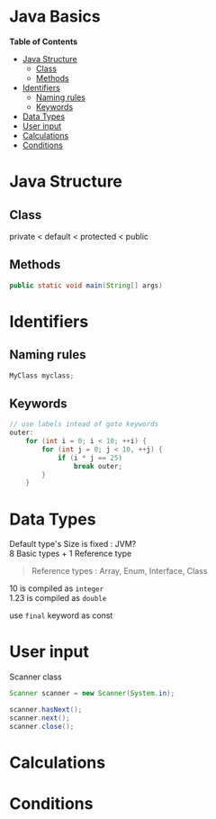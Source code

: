 Java Basics  <!-- omit in toc -->
===

**Table of Contents**
- [Java Structure](#java-structure)
  - [Class](#class)
  - [Methods](#methods)
- [Identifiers](#identifiers)
  - [Naming rules](#naming-rules)
  - [Keywords](#keywords)
- [Data Types](#data-types)
- [User input](#user-input)
- [Calculations](#calculations)
- [Conditions](#conditions)


# Java Structure
## Class
private < default < protected < public

## Methods
```java
public static void main(String[] args)
```

# Identifiers
## Naming rules
```java
MyClass myclass;
```

## Keywords
```java
// use labels intead of goto keywords
outer:
    for (int i = 0; i < 10; ++i) {
        for (int j = 0; j < 10, ++j) {
            if (i * j == 25)
                break outer;
        }
    }
```

# Data Types
Default type's Size is fixed : JVM?  
8 Basic types + 1 Reference type
> Reference types : Array, Enum, Interface, Class

10 is compiled as `integer`  
1.23 is compiled as `double`

use `final` keyword as const

# User input
Scanner class
```java
Scanner scanner = new Scanner(System.in);

scanner.hasNext();
scanner.next();
scanner.close();
```

# Calculations
# Conditions
